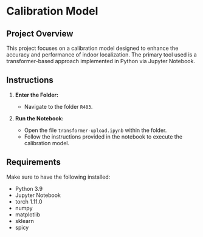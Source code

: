 # Calibration Model

## Project Overview
This project focuses on a calibration model designed to enhance the accuracy and performance of indoor localization. The primary tool used is a transformer-based approach implemented in Python via Jupyter Notebook.

## Instructions

1. **Enter the Folder:**
   - Navigate to the folder `R403`.

2. **Run the Notebook:**
   - Open the file `transformer-upload.ipynb` within the folder.
   - Follow the instructions provided in the notebook to execute the calibration model.

## Requirements
Make sure to have the following installed:

- Python 3.9
- Jupyter Notebook
- torch 1.11.0
- numpy
- matplotlib
- sklearn
- spicy
